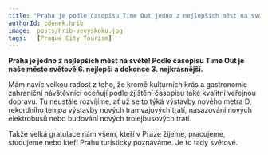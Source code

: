 ```yaml
---
title: "Praha je podle časopisu Time Out jedno z nejlepších měst na světě"
authorId: zdenek.hrib
image: 	posts/hrib-vevyskoku.jpg
tags:   [Prague City Tourism]
---
```


**Praha je jedno z nejlepších měst na světě! Podle časopisu Time Out je naše město světově 6. nejlepší a dokonce 3. nejkrásnější.**

Mám navíc velkou radost z toho, že kromě kulturních krás a gastronomie zahraniční návštěvníci oceňují podle zjištění časopisu také kvalitní veřejnou dopravu. Tu neustále rozvíjíme, ať už se to týká výstavby nového metra D, rekordního tempa výstavby nových tramvajových tratí, nasazování nových elektrobusů nebo budování nových trolejbusových tratí.

Takže velká gratulace nám všem, kteří v Praze žijeme, pracujeme, studujeme nebo kteří Prahu turisticky poznáváme. Je to tady světové.
